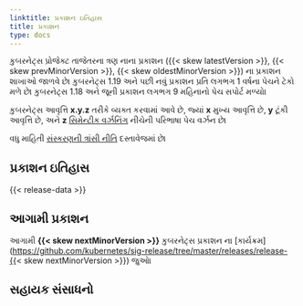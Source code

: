 ```yaml
---
linktitle: પ્રકાશન ઇતિહાસ
title: પ્રકાશન
type: docs
---
```



<!-- overview -->

કુબરનેટ્સ પ્રોજેક્ટ તાજેતરના ત્રણ નાના પ્રકાશન ({{< skew latestVersion >}}, {{< skew prevMinorVersion >}}, {{< skew oldestMinorVersion >}}) ના પ્રકાશન શાખાઓ જાળવે છે। કુબરનેટ્સ 1.19 અને પછી નવું પ્રકાશન પ્રતિ લગભગ 1 વર્ષના પેચને ટેકો મળે છે। કુબરનેટ્સ 1.18 અને જૂની પ્રકાશન લગભગ 9 મહિનાનો પેચ સપોર્ટ મળ્યો।

કુબરનેટ્સ આવૃત્તિ **x.y.z** તરીકે વ્યક્ત કરવામાં આવે છે,
જ્યાં **x** મુખ્ય આવૃત્તિ છે, **y** ટૂંકી આવૃત્તિ છે, અને **z** [સિમેન્ટીક વર્ઝનિંગ](https://semver.org/) નીચેની પરિભાષા પેચ વર્ઝન છે।

વધુ માહિતી [સંસ્કરણની ત્રાંસી નીતિ](/releases/version-skew-policy/) દસ્તાવેજમાં છે।

<!-- body -->

## પ્રકાશન ઇતિહાસ

{{< release-data >}}

## આગામી પ્રકાશન

આગામી **{{< skew nextMinorVersion >}}** કુબરનેટ્સ પ્રકાશન ના [કાર્યક્રમ](https://github.com/kubernetes/sig-release/tree/master/releases/release-{{< skew nextMinorVersion >}}) જુઓ।

## સહાયક સંસાધનો